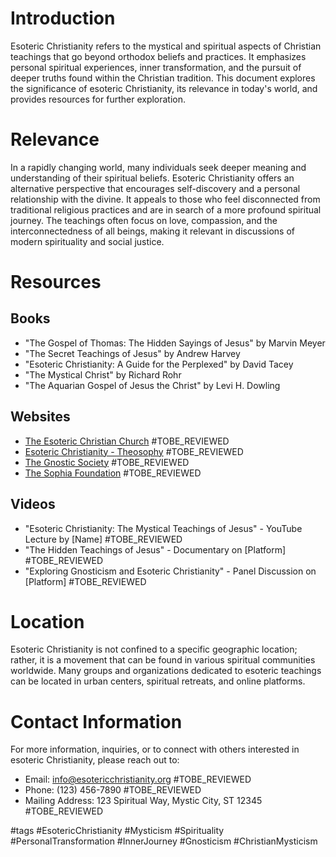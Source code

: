 # Introduction
Esoteric Christianity refers to the mystical and spiritual aspects of Christian teachings that go beyond orthodox beliefs and practices. It emphasizes personal spiritual experiences, inner transformation, and the pursuit of deeper truths found within the Christian tradition. This document explores the significance of esoteric Christianity, its relevance in today's world, and provides resources for further exploration.

# Relevance
In a rapidly changing world, many individuals seek deeper meaning and understanding of their spiritual beliefs. Esoteric Christianity offers an alternative perspective that encourages self-discovery and a personal relationship with the divine. It appeals to those who feel disconnected from traditional religious practices and are in search of a more profound spiritual journey. The teachings often focus on love, compassion, and the interconnectedness of all beings, making it relevant in discussions of modern spirituality and social justice.

# Resources

## Books
- "The Gospel of Thomas: The Hidden Sayings of Jesus" by Marvin Meyer
- "The Secret Teachings of Jesus" by Andrew Harvey
- "Esoteric Christianity: A Guide for the Perplexed" by David Tacey
- "The Mystical Christ" by Richard Rohr
- "The Aquarian Gospel of Jesus the Christ" by Levi H. Dowling

## Websites
- [The Esoteric Christian Church](http://www.esotericchristianchurch.org) #TOBE_REVIEWED
- [Esoteric Christianity - Theosophy](https://www.theosophy-nw.org/theosophy/jesus/esoteric-christianity) #TOBE_REVIEWED
- [The Gnostic Society](http://www.gnosis.org) #TOBE_REVIEWED
- [The Sophia Foundation](https://sophiafoundation.org) #TOBE_REVIEWED

## Videos
- "Esoteric Christianity: The Mystical Teachings of Jesus" - YouTube Lecture by [Name] #TOBE_REVIEWED
- "The Hidden Teachings of Jesus" - Documentary on [Platform] #TOBE_REVIEWED
- "Exploring Gnosticism and Esoteric Christianity" - Panel Discussion on [Platform] #TOBE_REVIEWED

# Location
Esoteric Christianity is not confined to a specific geographic location; rather, it is a movement that can be found in various spiritual communities worldwide. Many groups and organizations dedicated to esoteric teachings can be located in urban centers, spiritual retreats, and online platforms.

# Contact Information
For more information, inquiries, or to connect with others interested in esoteric Christianity, please reach out to:

- Email: info@esotericchristianity.org #TOBE_REVIEWED
- Phone: (123) 456-7890 #TOBE_REVIEWED
- Mailing Address: 123 Spiritual Way, Mystic City, ST 12345 #TOBE_REVIEWED

#tags 
#EsotericChristianity #Mysticism #Spirituality #PersonalTransformation #InnerJourney #Gnosticism #ChristianMysticism
